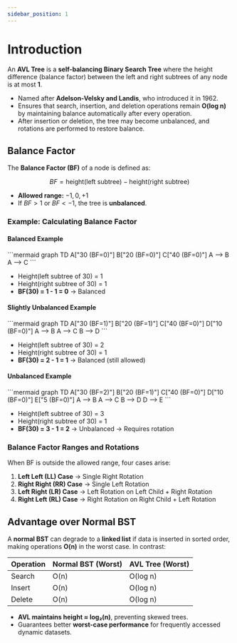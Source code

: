 ```yaml
---
sidebar_position: 1
---
```


# Introduction

An **AVL Tree** is a **self-balancing Binary Search Tree** where the height difference (balance factor) between the left and right subtrees of any node is at most **1**.

- Named after **Adelson-Velsky and Landis**, who introduced it in 1962.
- Ensures that search, insertion, and deletion operations remain **O(log n)** by maintaining balance automatically after every operation.
- After insertion or deletion, the tree may become unbalanced, and rotations are performed to restore balance.

## Balance Factor

The **Balance Factor (BF)** of a node is defined as:

$$
BF = \text{height(left subtree)} - \text{height(right subtree)}
$$

- **Allowed range:** $-1, 0, +1$
- If $BF > 1$ or $BF < -1$, the tree is **unbalanced**.

### Example: Calculating Balance Factor

#### Balanced Example

<div style={{textAlign: 'center'}}>
```mermaid
graph TD
    A["30 (BF=0)"]
    B["20 (BF=0)"]
    C["40 (BF=0)"]
    A --> B
    A --> C
```
</div>

- Height(left subtree of 30) = 1
- Height(right subtree of 30) = 1
- **BF(30) = 1 - 1 = 0** → Balanced

#### Slightly Unbalanced Example

<div style={{textAlign: 'center'}}>
```mermaid
graph TD
    A["30 (BF=1)"]
    B["20 (BF=1)"]
    C["40 (BF=0)"]
    D["10 (BF=0)"]
    A --> B
    A --> C
    B --> D
```
</div>

- Height(left subtree of 30) = 2
- Height(right subtree of 30) = 1
- **BF(30) = 2 - 1 = 1** → Balanced (still allowed)

#### Unbalanced Example

<div style={{textAlign: 'center'}}>
```mermaid
graph TD
    A["30 (BF=2)"]
    B["20 (BF=1)"]
    C["40 (BF=0)"]
    D["10 (BF=0)"]
    E["5 (BF=0)"]
    A --> B
    A --> C
    B --> D
    D --> E
```
</div>

- Height(left subtree of 30) = 3
- Height(right subtree of 30) = 1
- **BF(30) = 3 - 1 = 2** → Unbalanced → Requires rotation

### Balance Factor Ranges and Rotations

When BF is outside the allowed range, four cases arise:

1. **Left Left (LL) Case** → Single Right Rotation
2. **Right Right (RR) Case** → Single Left Rotation
3. **Left Right (LR) Case** → Left Rotation on Left Child + Right Rotation
4. **Right Left (RL) Case** → Right Rotation on Right Child + Left Rotation

## Advantage over Normal BST

A **normal BST** can degrade to a **linked list** if data is inserted in sorted order, making operations **O(n)** in the worst case.
In contrast:

| Operation | Normal BST (Worst) | AVL Tree (Worst) |
| --------- | ------------------ | ---------------- |
| Search    | O(n)               | O(log n)         |
| Insert    | O(n)               | O(log n)         |
| Delete    | O(n)               | O(log n)         |

- **AVL maintains height ≈ log₂(n)**, preventing skewed trees.
- Guarantees better **worst-case performance** for frequently accessed dynamic datasets.
